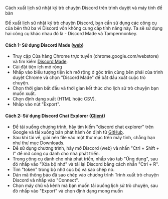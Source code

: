 Cách xuất lịch sử nhật ký trò chuyện Discord trên trình duyệt và máy tính để bàn

Để xuất lịch sử nhật ký trò chuyện Discord, bạn cần sử dụng các công cụ của bên thứ ba vì Discord vốn không cung cấp tính năng này. Ta sẽ sử dụng hai công cụ khác nhau đó là - Discord Made và Tampermonkey.

#### Cách 1: Sử dụng Discord Made ([web](https://www.youtube.com/watch?v=4cijBczRu1o))

- Truy cập Cửa hàng Chrome trực tuyến (chrome.google.com/webstore) và tìm kiếm [Discord Made](https://chromewebstore.google.com/detail/discordmate-discord-chat/ofjlibelpafmdhigfgggickpejfomamk).
- Cài đặt tiện ích mở rộng
- Nhấp vào biểu tượng tiện ích mở rộng ở góc trên cùng bên phải của trình duyệt Chrome và chọn "Discord Made" để bắt đầu xuất cuộc trò chuyện.
- Chọn thời gian bắt đầu và thời gian kết thúc cho lịch sử trò chuyện bạn muốn xuất.
- Chọn định dạng xuất (HTML hoặc CSV).
- Nhấp vào nút "Export".

#### Cách 2: Sử dụng Discord Chat Explorer ([Client](https://www.youtube.com/watch?v=ovLFCM10m_Q))

- Để tải xuống chương trình, hãy tìm kiếm "discord chat explorer" trên Google và tải xuống bản phát hành ổn định từ [GitHub](https://github.com/Tyrrrz/DiscordChatExporter).
- Sau khi tải về, giải nén file vào một thư mục trên máy tính, chẳng hạn như thư mục Downloads.
- Để sử dụng chương trình, hãy mở Discord (web) và nhấn "Ctrl + Shift + I" để mở công cụ dành cho nhà phát triển.
- Trong công cụ dành cho nhà phát triển, nhấp vào tab "Ứng dụng", sau đó nhấp vào "Xóa bộ nhớ" và tải lại Discord bằng cách nhấn "Ctrl + R".
- Tìm "token" trong bộ nhớ cục bộ và sao chép nó.
- Dán mã thông báo đã sao chép vào chương trình Trình xuất trò chuyện Discord và nhấp vào "Connect".
- Chọn máy chủ và kênh mà bạn muốn tải xuống lịch sử trò chuyện, sau đó nhấp vào "Export" và chọn định dạng mong muốn
